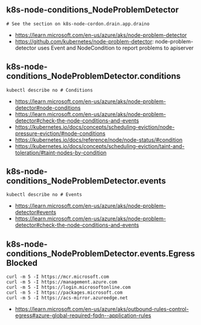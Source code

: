 ## k8s-node-conditions_NodeProblemDetector

```
# See the section on k8s-node-cordon.drain.app.draino
```

- https://learn.microsoft.com/en-us/azure/aks/node-problem-detector
- https://github.com/kubernetes/node-problem-detector: node-problem-detector uses Event and NodeCondition to report problems to apiserver

## k8s-node-conditions_NodeProblemDetector.conditions

```
kubectl describe no # Conditions
```

- https://learn.microsoft.com/en-us/azure/aks/node-problem-detector#node-conditions
- https://learn.microsoft.com/en-us/azure/aks/node-problem-detector#check-the-node-conditions-and-events
- https://kubernetes.io/docs/concepts/scheduling-eviction/node-pressure-eviction/#node-conditions
- https://kubernetes.io/docs/reference/node/node-status/#condition
- https://kubernetes.io/docs/concepts/scheduling-eviction/taint-and-toleration/#taint-nodes-by-condition

## k8s-node-conditions_NodeProblemDetector.events

```
kubectl describe no # Events
```

- https://learn.microsoft.com/en-us/azure/aks/node-problem-detector#events
- https://learn.microsoft.com/en-us/azure/aks/node-problem-detector#check-the-node-conditions-and-events

## k8s-node-conditions_NodeProblemDetector.events.EgressBlocked

```
curl -m 5 -I https://mcr.microsoft.com
curl -m 5 -I https://management.azure.com
curl -m 5 -I https://login.microsoftonline.com
curl -m 5 -I https://packages.microsoft.com
curl -m 5 -I https://acs-mirror.azureedge.net
```

- https://learn.microsoft.com/en-us/azure/aks/outbound-rules-control-egress#azure-global-required-fqdn--application-rules
